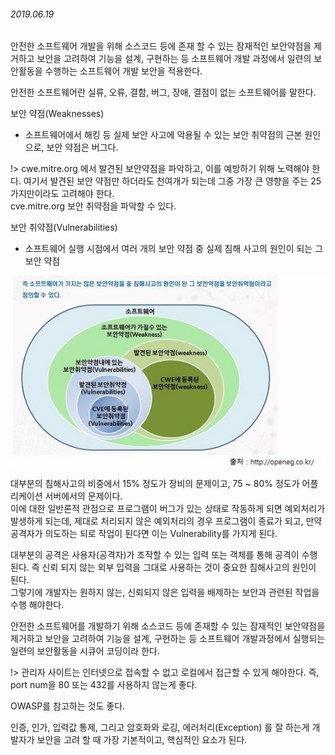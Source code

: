 ###### 2019.06.19

안전한 소프트웨어 개발을 위해 소스코드 등에 존재 할 수 있는 잠재적인 보안약점을 제거하고 
보안을 고려하여 기능을 설계, 구현하는 등 소프트웨어 개발 과정에서 일련의 보안활동을 수행하는 소프트웨어 개발 보안을 적용한다.

안전한 소프트웨어란 실류, 오류, 결함, 버그, 장애, 결점이 없는 소프트웨어를 말한다.

보안 약점(Weaknesses)  
* 소프트웨어에서 해킹 등 실제 보안 사고에 악용될 수 있는 보안 취약점의 근본 원인으로, 보안 약점은 버그다.

!> cwe.mitre.org 에서 발견된 보안약점을 파악하고, 이를 예방하기 위해 노력해야 한다. 여기서 발견된 보안 약점만 하더라도 천여개가 되는데 그중 가장 큰 영향을 주는 25가지만이라도 고려해야 한다.  
cve.mitre.org 보안 취약점을 파악할 수 있다.

보안 취약점(Vulnerabilities)  
* 소프트웨어 실행 시점에서 여러 개의 보안 약점 중 실제 침해 사고의 원인이 되는 그 보안 약점

![보안](_assets/boan.jpeg)

대부분의 침해사고의 비중에서 15% 정도가 장비의 문제이고, 75 ~ 80% 정도가 어플리케이션 서버에서의 문제이다.  
이에 대한 일반론적 관점으로 프로그램이 버그가 있는 상태로 작동하게 되면 예외처리가 발생하게 되는데, 제대로 처리되지 않은 예외처리의 경우 프로그램이 종료가 되고, 만약 공격자가 의도하는 되로 작업이 된다면 이는 Vulnerability를 가지게 된다.

대부분의 공격은 사용자(공격자)가 조작할 수 있는 입력 또는 객체를 통해 공격이 수행된다. 즉 신뢰 되지 않는 외부 입력을 그대로 사용하는 것이 중요한 침해사고의 원인이 된다.  
그렇기에 개발자는 원하지 않는, 신뢰되지 않은 입력을 배제하는 보안과 관련된 작업을 수행 해야한다.

안전한 소프트웨어를 개발하기 위해 소스코드 등에 존재할 수 있는 잠재적인 보안약점을 제거하고 보안을 고려하여 기능을 설계, 구현하는 등 소프트웨어 개발과정에서 실행되는 일련의 보안활동을 시큐어 코딩이라 한다.  

!> 관리자 사이트는 인터넷으로 접속할 수 없고 로컬에서 접근할 수 있게 해야한다. 즉, port num을 80 또는 432를 사용하지 않는게 좋다.

OWASP를 참고하는 것도 좋다.

인증, 인가, 입력값 통제, 그리고 암호화와 로깅, 에러처리(Exception) 를 잘 하는게 개발자가 보안을 고려 할 때 가장 기본적이고, 핵심적인 요소가 된다.
